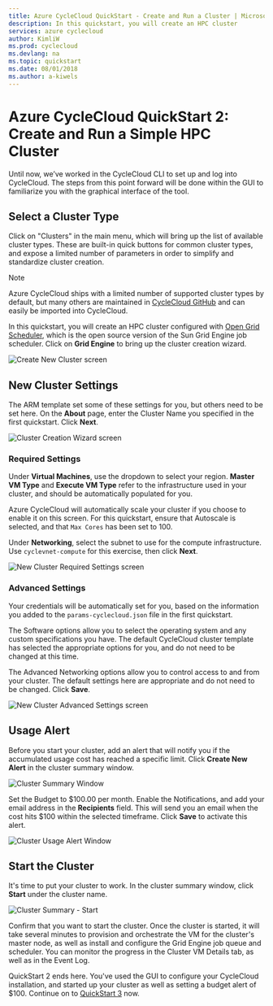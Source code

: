 ```yaml
---
title: Azure CycleCloud QuickStart - Create and Run a Cluster | Microsoft Docs
description: In this quickstart, you will create an HPC cluster
services: azure cyclecloud
author: KimliW
ms.prod: cyclecloud
ms.devlang: na
ms.topic: quickstart
ms.date: 08/01/2018
ms.author: a-kiwels
---
```


# Azure CycleCloud QuickStart 2: Create and Run a Simple HPC Cluster

Until now, we’ve worked in the CycleCloud CLI to set up and log into CycleCloud. The steps from this point forward will be done within the GUI to familiarize you with the graphical interface of the tool.

## Select a Cluster Type

Click on "Clusters" in the main menu, which will bring up the list of available cluster types. These are built-in quick buttons for common cluster types, and expose a limited number of parameters in order to simplify and standardize cluster creation.

> [!NOTE]
> Azure CycleCloud ships with a limited number of supported cluster types by default, but many others are maintained in [CycleCloud GitHub](https://github.com/cyclecloud) and can easily be imported into CycleCloud.

In this quickstart, you will create an HPC cluster configured with [Open Grid Scheduler](http://gridscheduler.sourceforge.net/), which is the open source version of the Sun Grid Engine job scheduler. Click on **Grid Engine** to bring up the cluster creation wizard.

![Create New Cluster screen](~/images/create-new-cluster.png)

## New Cluster Settings

The ARM template set some of these settings for you, but others need to be set here. On the **About** page, enter the Cluster Name you specified in the first quickstart. Click **Next**.

![Cluster Creation Wizard screen](~/images/quickstart-new-cluster.png)

### Required Settings

Under **Virtual Machines**, use the dropdown to select your region. **Master VM Type** and **Execute VM Type** refer to the infrastructure used in your cluster, and should be automatically populated for you.

Azure CycleCloud will automatically scale your cluster if you choose to enable it on this screen. For this quickstart, ensure that Autoscale is selected, and that `Max Cores` has been set to 100.

Under **Networking**, select the subnet to use for the compute infrastructure. Use `cyclevnet-compute` for this exercise, then click **Next**.

![New Cluster Required Settings screen](~/images/quickstart-required-settings.png)

### Advanced Settings

Your credentials will be automatically set for you, based on the information you added to the `params-cyclecloud.json` file in the first quickstart.

The Software options allow you to select the operating system and any custom specifications you have. The default CycleCloud cluster template has selected the appropriate options for you, and do not need to be changed at this time.

The Advanced Networking options allow you to control access to and from your cluster. The default settings here are appropriate and do not need to be changed. Click **Save**.

![New Cluster Advanced Settings screen](~/images/quickstart-advanced-settings.png)

## Usage Alert

Before you start your cluster, add an alert that will notify you if the accumulated usage cost has reached a specific limit. Click **Create New Alert** in the cluster summary window.

![Cluster Summary Window](~/images/create-new-alert.png)

Set the Budget to $100.00 per month. Enable the Notifications, and add your email address in the **Recipients** field. This will send you an email when the cost hits $100 within the selected timeframe. Click **Save** to activate this alert.

![Cluster Usage Alert Window](~/images/cluster-usage-alert.png)

## Start the Cluster

It's time to put your cluster to work. In the cluster summary window, click **Start** under the cluster name.

![Cluster Summary - Start](~/images/start-cluster.png)

Confirm that you want to start the cluster. Once the cluster is started, it will take several minutes to provision and orchestrate the VM for the cluster's master node, as well as install and configure the Grid Engine job queue and scheduler. You can monitor the progress in the Cluster VM Details tab, as well as in the Event Log.

QuickStart 2 ends here. You've used the GUI to configure your CycleCloud installation, and started up your cluster as well as setting a budget alert of $100. Continue on to [QuickStart 3](quickstart-submit-jobs.md) now.
